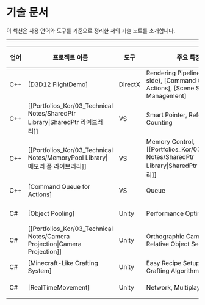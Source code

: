 # **기술 문서**

이 섹션은 사용 언어와 도구를 기준으로 정리한 저의 기술 노트를 소개합니다.

---

| **언어** | **프로젝트 이름**                                                                | **도구**  | **주요 특징**                                                                                | **인원** | **연도** |
| ------ | -------------------------------------------------------------------------- | ------- | ---------------------------------------------------------------------------------------- | ------ | ------ |
| C++    | [D3D12 FlightDemo]                                                         | DirectX | Rendering Pipeline (CPU-side), [Command Queue for Actions], [Scene Stack Management]     | 개인     | 2024   |
| C++    | [[Portfolios_Kor/03_Technical Notes/SharedPtr Library\|SharedPtr 라이브러리]]   | VS      | Smart Pointer, Reference Counting                                                        | 개인     | 2024   |
| C++    | [[Portfolios_Kor/03_Technical Notes/MemoryPool Library\|메모리 풀 라이브러리]]      | VS      | Memory Control, [[Portfolios_Kor/03_Technical Notes/SharedPtr Library\|SharedPtr 라이브러리]] | 개인     | 2024   |
| C++    | [Command Queue for Actions]                                                | VS      | Queue                                                                                    | 개인     | 2024   |
|        |                                                                            |         |                                                                                          |        |        |
| C#     | [Object Pooling]                                                           | Unity   | Performance Optimization                                                                 | 개인     | 2023   |
| C#     | [[Portfolios_Kor/03_Technical Notes/Camera Projection\|Camera Projection]] | Unity   | Orthographic Camera-Relative Object Setup                                                | 개인     | 2023   |
| C#     | [Minecraft-Like Crafting System]                                           | Unity   | Easy Recipe Setup, Flexible Crafting Algorithm                                           | 개인     | 2023   |
| C#     | [RealTimeMovement]                                                         | Unity   | Network, Multiplayer                                                                     | 개인     | 2023   |
